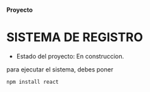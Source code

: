 **Proyecto**
<h1>SISTEMA DE REGISTRO</h1>

- Estado del proyecto: En construccion.

para ejecutar el sistema, debes poner

```npm install react```
